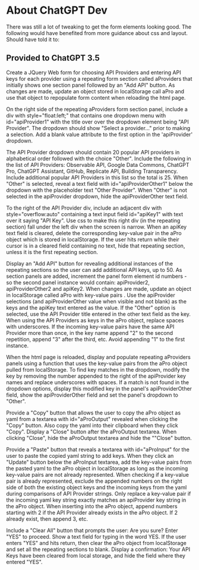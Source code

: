 
<!--
id is appended below to avoid reloading
-->
<!--
<script src="https://code.jquery.com/jquery-3.6.0.min.js" id="/localsite/js/jquery.min.js"></script>
-->



<!--
https://chat.openai.com/c/94f107ae-5e51-4719-b64f-651eaa7f2b27
https://chat.openai.com/share/82ca2102-1acd-4e94-8581-280365e012e3
-->
# About ChatGPT Dev

There was still a lot of tweaking to get the form elements looking good.
The following would have benefited from more guidance about css and layout.
Should have told it to:

## Provided to ChatGPT 3.5

Create a JQuery Web form for choosing API Providers and entering API keys for each provider using a repeating form section called aProviders that initially shows one section panel followed by an "Add API" button. As changes are made, update an object stored in localStorage call aPro and use that object to repopulate form content when reloading the html page.

On the right side of the repeating aProviders form section panel, include a div with style="float:left;" that contains one dropdown menu with id="apiProvider1" with the title over over the dropdown element being "API Provider". The dropdown should show "Select a provider..." prior to making a selection. Add a blank value attribute to the first option in the 'apiProvider' dropdown.

The API Provider dropdown should contain 20 popular API providers in alphabetical order followed with the choice "Other". Include the following in the list of API Providers: Observable API, Google Data Commons, ChatGPT Pro, ChatGPT Assistant, GitHub, Replicate API, Building Transparency.  Include additional popular API Providers in this list so the total is 25.  When "Other" is selected, reveal a text field with id="apiProviderOther1" below the dropdown with the placeholder text "Other Provider". When "Other" is not selected in the apiProvider dropdown, hide the apiProviderOther text field.

To the right of the API Provider div, include an adjacent div with style="overflow:auto" containing a text input field id="apiKey1" with text over it saying "API Key". Use css to make this right div (in the repeating section) fall under the left div when the screen is narrow. When an apiKey text field is cleared, delete the corresponding key-value pair in the aPro object which is stored in localStorage. If the user hits return while their cursor is in a cleared field containing no text, hide that repeating section, unless it is the first repeating section.

Display an "Add API" button for revealing additional instances of the repeating sections so the user can add additional API keys, up to 50.  As section panels are added, increment the panel form element id numbers - so the second panel instance would contain: apiProvider2, apiProviderOther2 and apiKey2. When changes are made, update an object in localStorage called aPro with key-value pairs . Use the apiProvider selections (and apiProviderOther value when visible and not blank) as the keys and the apiKey text entered as the value. If the "Other" option is selected, use the API Provider title entered in the other text field as the key. When using the API Providers as keys in the aPro object, replace spaces with underscores. If the incoming key-value pairs have the same API Provider more than once, in the key name append "2" to the second repetition, append "3" after the third, etc. Avoid appending "1" to the first instance. 

When the html page is reloaded, display and populate repeating aProviders panels using a function that uses the key-value pairs from the aPro object pulled from localStorage. To find key matches in the dropdown, modify the key by removing the number appended to the right of the apiProvider key names and replace underscores with spaces. If a match is not found in the dropdown options, display this modified key in the panel's apiProviderOther field, show the apiProviderOther field and set the panel's dropdown to "Other".

Provide a "Copy" button that allows the user to copy the aPro object as yaml from a textarea with id="aProOutput" revealed when clicking the "Copy" button. Also copy the yaml into their clipboard when they click "Copy". Display a "Close" button after the aProOutput textarea. When clicking "Close", hide the aProOutput textarea and hide the ""Close" button.

Provide a "Paste" button that reveals a textarea with id="aProInput" for the user to paste the copied yaml string to add keys. When they click an "Update" button below the aProInput textarea, add the key-value pairs from the pasted yaml to the aPro object in localStorage as long as the incoming key-value pairs are not already represented. When checking if a key-value pair is already represented, exclude the appended numbers on the right side of both the existing object keys and the incoming keys from the yaml during comparisons of API Provider strings. Only replace a key-value pair if the incoming yaml key string exactly matches an apiProvider key string in the aPro object. When inserting into the aPro object, append numbers starting with 2 if the API Provider already exists in the aPro object. If 2 already exist, then append 3, etc.

Include a "Clear All" button that prompts the user: Are you sure? Enter "YES" to proceed. Show a text field for typing in the word YES.  If the user enters "YES" and hits return, then clear the aPro object from localStorage and set all the repeating sections to blank. Display a confirmation: Your API Keys have been cleared from local storage, and hide the field where they entered "YES".

<!--
#3498db, #2980b9 (Blue)
#2ecc71, #27ae60 (Green)
#e74c3c, #c0392b (Red)
#f39c12, #e67e22 (Orange)
#9b59b6, #8e44ad (Purple)
#1abc9c, #16a085 (Turquoise)
#e67e22, #d35400 (Pumpkin)
#34495e, #2c3e50 (Navy)
#f1c40f, #f39c12 (Yellow)
#95a5a6, #7f8c8d (Grey)
-->

<!--
		function generateRepeatingSectionVerbose(index) {
	  var popularProviders = [
	    "Amazon Web Services (AWS)",
	    "Building Transparency API",
	    "ChatGPT Assistant API",
	    "ChatGPT Pro API",
	    "Dropbox API",
	    "eBay API",
	    "Facebook Graph API",
	    "GitHub API",
	    "Google API",
	    "Google Data Commons API",
	    "IBM Watson API",
	    "Instagram Graph API",
	    "LinkedIn API",
	    "Mailchimp API",
	    "Microsoft Azure API",
	    "Observable API",
	    "PayPal API",
	    "Reddit API",
	    "Replicate API",
	    "Salesforce API",
	    "SendGrid API",
	    "Shopify API",
	    "Slack API",
	    "Spotify Web API",
	    "Stripe API",
	    "Twilio API",
	    "Twitter API",
	    "Yelp API",
	    "YouTube API",
	    "Zoom API"
	  ];

	  popularProviders.sort();

	  var html = '<div class="repeating-section" id="panel' + index + '">' +
	             '  <div style="float: left;">' +
	             '    <label for="apiProvider' + index + '">API Provider</label>' +
	             '    <select id="apiProvider' + index + '">' +
	             '      <option>Select a provider...</option>';

	  for (var i = 0; i < popularProviders.length; i++) {
	    html += '<option>' + popularProviders[i] + '</option>';
	  }

	  html += '      <option>Other</option>' +
	          '    </select>' +
	          '    <input type="text" id="apiProviderOther' + index + '" placeholder="Other Provider" style="display: none;">' +
	          '  </div>' +
	          '  <div style="overflow: auto;">' +
	          '    <label for="apiKey' + index + '">API Key</label>' +
	          '    <input type="text" id="apiKey' + index + '">' +
	          '  </div>' +
	          '</div>';
	  return html;
	}
-->